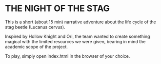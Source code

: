 # THE NIGHT OF THE STAG

This is a short (about 15 min) narrative adventure about the life cycle of the stag beetle (Lucanus cervus).

Inspired by Hollow Knight and Ori, the team wanted to create something magical with the limited resources we were given, bearing in mind the academic scope of the project.

To play, simply open index.html in the browser of your choice.
